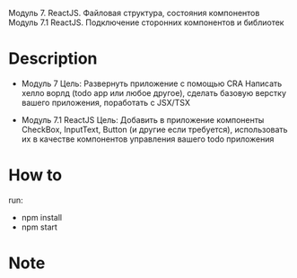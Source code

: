 Модуль 7. ReactJS. Файловая структура, состояния компонентов
Модуль 7.1 ReactJS. Подключение сторонних компонентов и библиотек

# Description
* Модуль 7 Цель:
Развернуть приложение с помощью CRA
Написать хелло ворлд (todo app или любое другое), сделать базовую верстку вашего приложения, поработать с JSX/TSX

* Модуль 7.1 ReactJS Цель:
Добавить в приложение компоненты CheckBox, InputText, Button (и другие если требуется), использовать их в качестве компонентов управления вашего todo приложения

# How to

run:
* npm install
* npm start

# Note